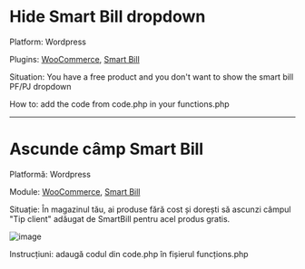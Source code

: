 # Hide Smart Bill dropdown

Platform: Wordpress

Plugins: <a href="https://woocommerce.com" target="_blank">WooCommerce</a>, <a href="https://www.smartbill.ro" target="_blank">Smart Bill</a>

Situation: You have a free product and you don't want to show the smart bill PF/PJ dropdown

How to: add the code from code.php in your functions.php


----

# Ascunde câmp Smart Bill

Platformă: Wordpress

Module: <a href="https://woocommerce.com" target="_blank">WooCommerce</a>, <a href="https://www.smartbill.ro" target="_blank">Smart Bill</a>

Situație: În magazinul tău, ai produse fără cost și dorești să ascunzi câmpul "Tip client" adăugat de SmartBill pentru acel produs gratis.

![image](https://github.com/andreeapurta/Hide_smart_bill_dropdown_wooCommerce/assets/67948869/139eece9-417d-4ee5-8b3b-6c198b39c80a)

Instrucțiuni: adaugă codul din code.php în fișierul funcțions.php 

